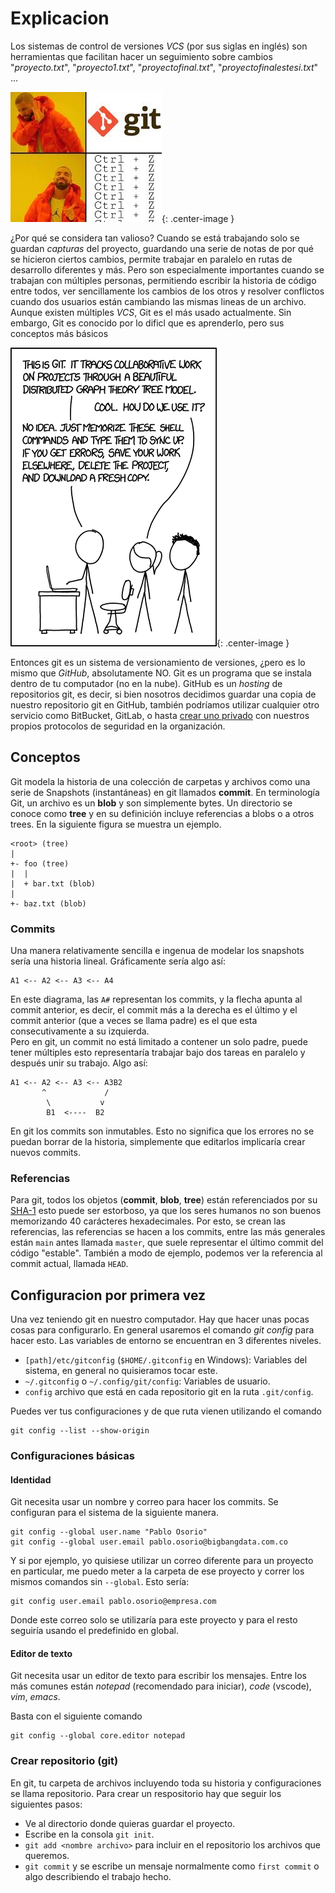 
<style type="text/css">
  .center-image
    {
        margin: 0 auto;
        display: block;
    }
</style>

# Explicacion

Los sistemas de control de versiones *VCS* (por sus siglas en inglés)
son herramientas que facilitan hacer un seguimiento sobre cambios
"*proyecto.txt*", "*proyecto1.txt*", "*proyectofinal.txt*", 
"*proyectofinalestesi.txt*" ...

![](imgs/drake.jpeg){: .center-image }

¿Por qué se considera tan valioso? Cuando se está trabajando solo se guardan
*capturas* del proyecto, guardando una serie de notas de por qué se hicieron 
ciertos cambios, permite trabajar en paralelo en rutas de desarrollo diferentes
y más. Pero son especialmente importantes cuando se trabajan con múltiples 
personas, permitiendo escribir la historia de código entre todos, ver 
sencillamente los cambios de los otros y resolver conflictos cuando dos
usuarios están cambiando las mismas lineas de un archivo.  
Aunque existen múltiples *VCS*, Git es el más usado actualmente. Sin embargo, 
Git es conocido por lo dificl que es aprenderlo, pero sus conceptos más básicos

![](imgs/how_works.png){: .center-image }

Entonces git es un sistema de versionamiento de versiones, ¿pero es lo mismo
que *GitHub*, absolutamente NO. Git es un programa que se instala dentro de tu
computador (no en la nube). GitHub es un _hosting_ de repositorios git,
es decir, si bien nosotros decidimos guardar una copia de nuestro repositorio
git en GitHub, también podríamos utilizar cualquier otro servicio como 
BitBucket, GitLab, o hasta
[crear uno privado](https://git-scm.com/book/en/v2/Git-on-the-Server-The-Protocols)
con nuestros propios protocolos de seguridad en la organización.

## Conceptos

Git modela la historia de una colección de carpetas y archivos como una serie
de Snapshots (instantáneas) en git llamados **commit**.
En terminología Git, un archivo es un **blob**
y son simplemente bytes. Un directorio se conoce como **tree** y en su definición
incluye referencias a blobs o a otros trees.  En la siguiente figura se muestra un
ejemplo.

```console
<root> (tree)
|
+- foo (tree)
|  |
|  + bar.txt (blob)
|
+- baz.txt (blob)
```

### Commits

Una manera relativamente sencilla e ingenua de modelar los snapshots sería una historia lineal.
Gráficamente sería algo así:

```console
A1 <-- A2 <-- A3 <-- A4
```

En este diagrama, las `A#` representan los commits, y la flecha apunta al commit anterior,
es decir, el commit más a la derecha es el último y el commit anterior
(que a veces se llama padre) es el que esta consecutivamente a su izquierda.  
Pero en git, un commit no está limitado a contener un solo padre, puede tener
múltiples esto representaría trabajar bajo dos tareas en paralelo y después
unir su trabajo. Algo así:

```console
A1 <-- A2 <-- A3 <-- A3B2
       ^             /
        \           v
        B1  <----  B2
```

En git los commits son inmutables. Esto no significa que los errores
no se puedan borrar de la historia, simplemente que editarlos implicaría
crear nuevos commits. 

### Referencias

Para git, todos los objetos (**commit**, **blob**, **tree**) están
referenciados por su [SHA-1](https://en.wikipedia.org/wiki/SHA-1)
esto puede ser estorboso, ya que los seres humanos no son buenos memorizando
40 carácteres hexadecimales. Por esto, se crean las referencias, las
referencias se hacen a los commits, entre las más generales están
`main` antes llamada `master`, que suele representar el último commit
del código "estable". También a modo de ejemplo, podemos ver la
referencia al commit actual, llamada `HEAD`.


## Configuracion por primera vez

Una vez teniendo git en nuestro computador. Hay que hacer unas pocas
cosas para configurarlo. En general usaremos el comando _git config_
para hacer esto. Las variables de entorno se encuentran en 3 diferentes
niveles.
- `[path]/etc/gitconfig` (`$HOME/.gitconfig` en Windows):
        Variables del sistema, en general no quisieramos tocar este.
- `~/.gitconfig` o `~/.config/git/config`: Variables de usuario.
- `config` archivo que está en cada repositorio git en la ruta `.git/config`.

Puedes ver tus configuraciones y de que ruta vienen utilizando el comando
```console
git config --list --show-origin
```

### Configuraciones básicas

#### Identidad
Git necesita usar un nombre y correo para hacer los commits. Se configuran
para el sistema de la siguiente manera.

```console
git config --global user.name "Pablo Osorio"
git config --global user.email pablo.osorio@bigbangdata.com.co
```

Y si por ejemplo, yo quisiese utilizar un correo diferente para un proyecto
en particular, me puedo meter a la carpeta de ese proyecto y correr los mismos
comandos sin `--global`. Esto sería:

```console
git config user.email pablo.osorio@empresa.com
```

Donde este correo solo se utilizaría para este proyecto y para el resto
seguiría usando el predefinido en global.

#### Editor de texto
Git necesita usar un editor de texto para escribir los mensajes.
Entre los más comunes están _notepad_ (recomendado para iniciar),
_code_ (vscode), _vim_, _emacs_.

Basta con el siguiente comando
```console
git config --global core.editor notepad
```


### Crear repositorio (git)
En git, tu carpeta de archivos incluyendo toda su historia y configuraciones
se llama repositorio. Para crear un respositorio hay que seguir los siguientes
pasos:

- Ve al directorio donde quieras guardar el proyecto.
- Escribe en la consola `git init`.
- `git add <nombre archivo>` para incluir en el repositorio los archivos que queremos.
- `git commit` y se escribe un mensaje normalmente como `first commit` o
  algo describiendo el trabajo hecho.